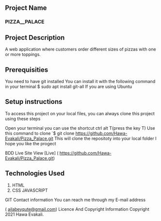 ## Project Name
### PIZZA__PALACE

## Project Description
 A web application where  customers order different sizes of pizzas with one or more toppings. 



## Prerequisities
You need to have git installed You can install it with the following command in your terminal $ sudo apt install git-all If you are using Ubuntu

## Setup instructions
To access this project on your local files, you can always clone this project using these steps

Open your terminal you can use the shortcut ctrl alt T(press the key T) Use this command to clone `$ git clone
 https://github.com/Hawa-Evakali/Pizza_Palace.git
 This will clone the repositoty into your local folder I hope you like the progect

BDD
Live Site View [Live] ( https://github.com/Hawa-Evakali/Pizza_Palace.git)

## Technologies Used
1. HTML 
2. CSS 
JAVASCRIPT 

GIT Contact information You can reach me through my E-mail address

( ailabeyqute@gmail.com) Licence And Copyright Information Copyright 2021 Hawa Evakali.